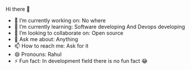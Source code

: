 Hi there 👋

- 🔭 I’m currently working on: No where
- 🌱 I’m currently learning: Software developing And Devops developing
- 👯 I’m looking to collaborate on: Open source
- 💬 Ask me about: Anything
- 📫 How to reach me: Ask for it
- 😄 Pronouns: Rahul
- ⚡ Fun fact: In development field there is no fun fact 😂
